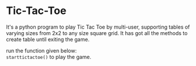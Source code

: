 # Tic-Tac-Toe
It's a python program to play Tic Tac Toe by multi-user, supporting tables of varying sizes from 2x2 to any size square grid.
It has got all the methods to create table until exiting the game.

run the function given below:  
  `starttictactoe()`
to play the game.
